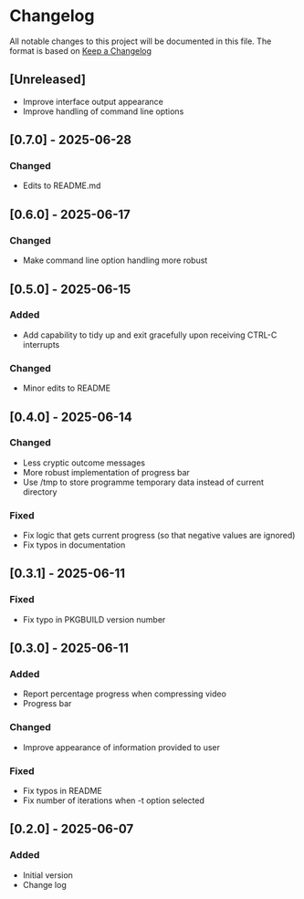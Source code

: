 # Changelog

All notable changes to this project will be documented in this file.
The format is based on [Keep a Changelog](https://keepachangelog.com/en/1.0.0/)

## [Unreleased]

- Improve interface output appearance
- Improve handling of command line options

## [0.7.0] - 2025-06-28

### Changed

- Edits to README.md

## [0.6.0] - 2025-06-17

### Changed

- Make command line option handling more robust

## [0.5.0] - 2025-06-15

### Added

- Add capability to tidy up and exit gracefully upon receiving CTRL-C interrupts

### Changed

- Minor edits to README

## [0.4.0] - 2025-06-14

### Changed

- Less cryptic outcome messages
- More robust implementation of progress bar
- Use /tmp to store programme temporary data instead of current directory

### Fixed

- Fix logic that gets current progress (so that negative values are ignored)
- Fix typos in documentation

## [0.3.1] - 2025-06-11

### Fixed

- Fix typo in PKGBUILD version number

## [0.3.0] - 2025-06-11

### Added

- Report percentage progress when compressing video
- Progress bar

### Changed

- Improve appearance of information provided to user

### Fixed

- Fix typos in README
- Fix number of iterations when -t option selected

## [0.2.0] - 2025-06-07

### Added

- Initial version
- Change log
